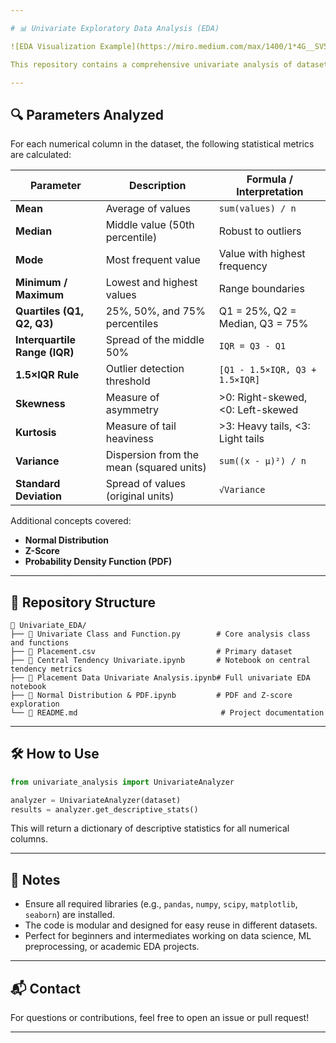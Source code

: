 ```yaml
---

# 📊 Univariate Exploratory Data Analysis (EDA)

![EDA Visualization Example](https://miro.medium.com/max/1400/1*4G__SV580CxFj78o9yUXuQ.png)

This repository contains a comprehensive univariate analysis of dataset features, focusing on understanding the distribution, central tendency, dispersion, and potential outliers in individual numerical variables.

---
```


## 🔍 Parameters Analyzed

For each numerical column in the dataset, the following statistical metrics are calculated:

| Parameter                     | Description                              | Formula / Interpretation          |
| ----------------------------- | ---------------------------------------- | --------------------------------- |
| **Mean**                      | Average of values                        | `sum(values) / n`                 |
| **Median**                    | Middle value (50th percentile)           | Robust to outliers                |
| **Mode**                      | Most frequent value                      | Value with highest frequency      |
| **Minimum / Maximum**         | Lowest and highest values                | Range boundaries                  |
| **Quartiles (Q1, Q2, Q3)**    | 25%, 50%, and 75% percentiles            | Q1 = 25%, Q2 = Median, Q3 = 75%   |
| **Interquartile Range (IQR)** | Spread of the middle 50%                 | `IQR = Q3 - Q1`                   |
| **1.5×IQR Rule**              | Outlier detection threshold              | `[Q1 - 1.5×IQR, Q3 + 1.5×IQR]`    |
| **Skewness**                  | Measure of asymmetry                     | >0: Right-skewed, <0: Left-skewed |
| **Kurtosis**                  | Measure of tail heaviness                | >3: Heavy tails, <3: Light tails  |
| **Variance**                  | Dispersion from the mean (squared units) | `sum((x - μ)²) / n`               |
| **Standard Deviation**        | Spread of values (original units)        | `√Variance`                       |

Additional concepts covered:

* **Normal Distribution**
* **Z-Score**
* **Probability Density Function (PDF)**

---

## 📁 Repository Structure

```
📂 Univariate_EDA/
├── 📄 Univariate Class and Function.py        # Core analysis class and functions
├── 📄 Placement.csv                           # Primary dataset
├── 📓 Central Tendency Univariate.ipynb       # Notebook on central tendency metrics
├── 📓 Placement Data Univariate Analysis.ipynb# Full univariate EDA notebook
├── 📓 Normal Distribution & PDF.ipynb         # PDF and Z-score exploration
└── 📄 README.md                                # Project documentation
```

---

## 🛠️ How to Use

```python
from univariate_analysis import UnivariateAnalyzer

analyzer = UnivariateAnalyzer(dataset)
results = analyzer.get_descriptive_stats()
```

This will return a dictionary of descriptive statistics for all numerical columns.

---

## 📌 Notes

* Ensure all required libraries (e.g., `pandas`, `numpy`, `scipy`, `matplotlib`, `seaborn`) are installed.
* The code is modular and designed for easy reuse in different datasets.
* Perfect for beginners and intermediates working on data science, ML preprocessing, or academic EDA projects.

---

## 📬 Contact

For questions or contributions, feel free to open an issue or pull request!

---

